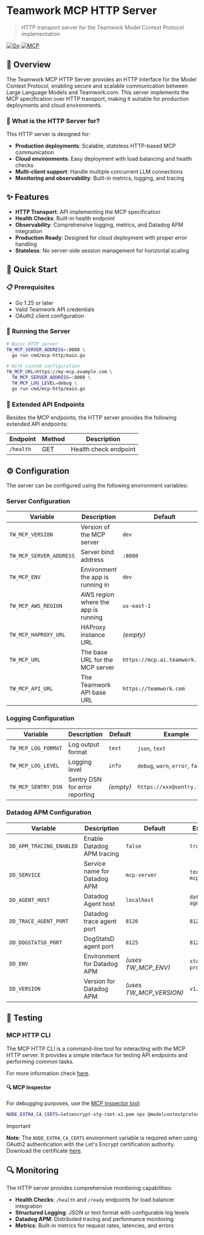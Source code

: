 # Teamwork MCP HTTP Server

> HTTP transport server for the Teamwork Model Context Protocol implementation

[![Go](https://img.shields.io/badge/Go-1.25.1-blue.svg)](https://golang.org/)
[![MCP](https://img.shields.io/badge/MCP-Compatible-green.svg)](https://modelcontextprotocol.io/)

## 📖 Overview

The Teamwork MCP HTTP Server provides an HTTP interface for the Model Context
Protocol, enabling secure and scalable communication between Large Language
Models and Teamwork.com. This server implements the MCP specification over HTTP
transport, making it suitable for production deployments and cloud environments.

### 🤖 What is the HTTP Server for?

This HTTP server is designed for:
- **Production deployments**: Scalable, stateless HTTP-based MCP communication
- **Cloud environments**: Easy deployment with load balancing and health checks
- **Multi-client support**: Handle multiple concurrent LLM connections
- **Monitoring and observability**: Built-in metrics, logging, and tracing

## ✨ Features

- **HTTP Transport**: API implementing the MCP specification
- **Health Checks**: Built-in health endpoint
- **Observability**: Comprehensive logging, metrics, and Datadog APM integration
- **Production Ready**: Designed for cloud deployment with proper error handling
- **Stateless**: No server-side session management for horizontal scaling

## 🚀 Quick Start

### 📋 Prerequisites

- Go 1.25 or later
- Valid Teamwork API credentials
- OAuth2 client configuration

### 🏃 Running the Server

```bash
# Basic HTTP server
TW_MCP_SERVER_ADDRESS=:8080 \
  go run cmd/mcp-http/main.go

# With custom configuration
TW_MCP_URL=https://my-mcp.example.com \
  TW_MCP_SERVER_ADDRESS=:8080 \
  TW_MCP_LOG_LEVEL=debug \
  go run cmd/mcp-http/main.go
```

### 🔗 Extended API Endpoints

Besides the MCP endpoints, the HTTP server provides the following extended API endpoints:

| Endpoint | Method | Description |
|----------|--------|-------------|
| `/health` | GET | Health check endpoint |

## ⚙️ Configuration

The server can be configured using the following environment variables:

### Server Configuration
| Variable | Description | Default | Example |
|----------|-------------|---------|---------|
| `TW_MCP_VERSION` | Version of the MCP server | `dev` | `v1.0.0` |
| `TW_MCP_SERVER_ADDRESS` | Server bind address | `:8080` | `:80`, `0.0.0.0:80` |
| `TW_MCP_ENV` | Environment the app is running in | `dev` | `staging`, `production` |
| `TW_MCP_AWS_REGION` | AWS region where the app is running | `us-east-1` | `eu-west-1` |
| `TW_MCP_HAPROXY_URL` | HAProxy instance URL | _(empty)_ | `https://haproxy.example.com` |
| `TW_MCP_URL` | The base URL for the MCP server | `https://mcp.ai.teamwork.com` |
| `TW_MCP_API_URL` | The Teamwork API base URL | `https://teamwork.com` |

### Logging Configuration
| Variable | Description | Default | Example |
|----------|-------------|---------|---------|
| `TW_MCP_LOG_FORMAT` | Log output format | `text` | `json`, `text` |
| `TW_MCP_LOG_LEVEL` | Logging level | `info` | `debug`, `warn`, `error`, `fatal` |
| `TW_MCP_SENTRY_DSN` | Sentry DSN for error reporting | _(empty)_ | `https://xxx@sentry.io/xxx` |

### Datadog APM Configuration
| Variable | Description | Default | Example |
|----------|-------------|---------|---------|
| `DD_APM_TRACING_ENABLED` | Enable Datadog APM tracing | `false` | `true` |
| `DD_SERVICE` | Service name for Datadog APM | `mcp-server` | `teamwork-mcp` |
| `DD_AGENT_HOST` | Datadog Agent host | `localhost` | `datadog-agent` |
| `DD_TRACE_AGENT_PORT` | Datadog trace agent port | `8126` | `8126` |
| `DD_DOGSTATSD_PORT` | DogStatsD agent port | `8125` | `8125` |
| `DD_ENV` | Environment for Datadog APM | _(uses TW_MCP_ENV)_ | `staging`, `production` |
| `DD_VERSION` | Version for Datadog APM | _(uses TW_MCP_VERSION)_ | `v1.0.0` |

## 🧪 Testing

### MCP HTTP CLI

The MCP HTTP CLI is a command-line tool for interacting with the MCP HTTP
server. It provides a simple interface for testing API endpoints and performing
common tasks.

For more information check [here](../mcp-http-cli/README.md).

#### 🔍 MCP Inspector

For debugging purposes, use the [MCP Inspector tool](https://github.com/modelcontextprotocol/inspector):

```bash
NODE_EXTRA_CA_CERTS=letsencrypt-stg-root-x1.pem npx @modelcontextprotocol/inspector node build/index.js
```

> [!IMPORTANT]
> **Note**: The `NODE_EXTRA_CA_CERTS` environment variable is required when
> using OAuth2 authentication with the Let's Encrypt certification authority.
> Download the certificate [here](https://letsencrypt.org/certs/staging/letsencrypt-stg-root-x1.pem).

## 🔍 Monitoring

The HTTP server provides comprehensive monitoring capabilities:

- **Health Checks**: `/health` and `/ready` endpoints for load balancer integration
- **Structured Logging**: JSON or text format with configurable log levels
- **Datadog APM**: Distributed tracing and performance monitoring
- **Metrics**: Built-in metrics for request rates, latencies, and errors